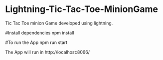 # Lightning-Tic-Tac-Toe-MinionGame
Tic Tac Toe minion Game developed using lightning.

#Install dependencies 
npm install

#To run the App 
npm run start 

The App will run in  http://localhost:8066/ 
